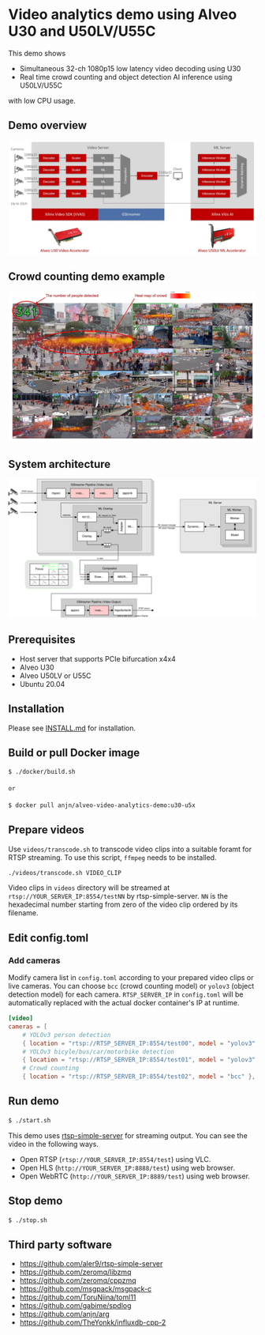 # Video analytics demo using Alveo U30 and U50LV/U55C

This demo shows
- Simultaneous 32-ch 1080p15 low latency video decoding using U30
- Real time crowd counting and object detection AI inference using U50LV/U55C

with low CPU usage.

## Demo overview

![](images/system-overview.jpg)

## Crowd counting demo example

![](images/crowd-counting.jpg)

## System architecture

![](images/system.svg)

## Prerequisites

- Host server that supports PCIe bifurcation x4x4
- Alveo U30
- Alveo U50LV or U55C
- Ubuntu 20.04

## Installation

Please see [INSTALL.md](INSTALL.md) for installation.

## Build or pull Docker image

```bash
$ ./docker/build.sh

or

$ docker pull anjn/alveo-video-analytics-demo:u30-u5x
```

## Prepare videos

Use `videos/transcode.sh` to transcode video clips into a suitable foramt for RTSP streaming. To use this script, `ffmpeg` needs to be installed.

```bash
./videos/transcode.sh VIDEO_CLIP
```

Video clips in `videos` directory will be streamed at `rtsp://YOUR_SERVER_IP:8554/testNN` by rtsp-simple-server. `NN` is the hexadecimal number starting from zero of the video clip ordered by its filename.

## Edit config.toml

### Add cameras

Modify camera list in `config.toml` according to your prepared video clips or live cameras. You can choose `bcc` (crowd counting model) or `yolov3` (object detection model) for each camera. `RTSP_SERVER_IP` in `config.toml` will be automatically replaced with the actual docker container's IP at runtime.

```toml
[video]
cameras = [
    # YOLOv3 person detection
    { location = "rtsp://RTSP_SERVER_IP:8554/test00", model = "yolov3", labels = [ 14 ] },
    # YOLOv3 bicyle/bus/car/motorbike detection
    { location = "rtsp://RTSP_SERVER_IP:8554/test01", model = "yolov3", labels = [ 1, 5, 6, 13 ] },
    # Crowd counting
    { location = "rtsp://RTSP_SERVER_IP:8554/test02", model = "bcc" },
```

## Run demo

```bash
$ ./start.sh
```

This demo uses [rtsp-simple-server](https://github.com/aler9/rtsp-simple-server) for streaming output. You can see the video in the following ways.

- Open RTSP (`rtsp://YOUR_SERVER_IP:8554/test`) using VLC.
- Open HLS (`http://YOUR_SERVER_IP:8888/test`) using web browser.
- Open WebRTC (`http://YOUR_SERVER_IP:8889/test`) using web browser.

## Stop demo

```bash
$ ./stop.sh
```

## Third party software
- https://github.com/aler9/rtsp-simple-server
- https://github.com/zeromq/libzmq
- https://github.com/zeromq/cppzmq
- https://github.com/msgpack/msgpack-c
- https://github.com/ToruNiina/toml11
- https://github.com/gabime/spdlog
- https://github.com/anjn/arg
- https://github.com/TheYonkk/influxdb-cpp-2

